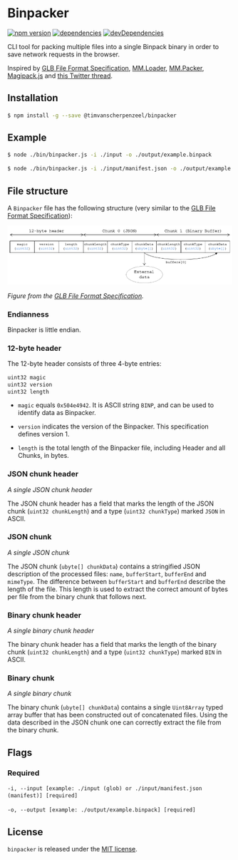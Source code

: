 # Binpacker

[![npm version](https://badge.fury.io/js/%40timvanscherpenzeel%2Fbinpacker.svg)](https://badge.fury.io/js/%40timvanscherpenzeel%2Fbinpacker.svg)
[![dependencies](https://david-dm.org/timvanscherpenzeel/binpacker.svg)](https://david-dm.org/timvanscherpenzeel/binpacker)
[![devDependencies](https://david-dm.org/timvanscherpenzeel/binpacker/dev-status.svg)](https://david-dm.org/timvanscherpenzeel/binpacker#info=devDependencies)

CLI tool for packing multiple files into a single Binpack binary in order to save network requests in the browser.

Inspired by [GLB File Format Specification](https://github.com/KhronosGroup/glTF/tree/master/specification/2.0#glb-file-format-specification), [MM.Loader](https://github.com/MM56/MM.Loader), [MM.Packer](https://github.com/MM56/mm-packer), [Magipack.js](https://github.com/keitakun/Magipack.js) and [this Twitter thread](https://twitter.com/tvscherpenzeel/status/1015124298812489728).

## Installation

```sh
$ npm install -g --save @timvanscherpenzeel/binpacker
```

## Example

```sh
$ node ./bin/binpacker.js -i ./input -o ./output/example.binpack
```

```sh
$ node ./bin/binpacker.js -i ./input/manifest.json -o ./output/example.binpack
```

## File structure

A `Binpacker` file has the following structure (very similar to the [GLB File Format Specification](https://github.com/KhronosGroup/glTF/tree/master/specification/2.0#glb-file-format-specification)):

![file_structure](/docs/file_structure.png?raw=true)

_Figure from the [GLB File Format Specification](https://github.com/KhronosGroup/glTF/tree/master/specification/2.0)._

### Endianness

Binpacker is little endian.

### 12-byte header

The 12-byte header consists of three 4-byte entries:

```
uint32 magic
uint32 version
uint32 length
```

- `magic` equals `0x504e4942`. It is ASCII string `BINP`, and can be used to identify data as Binpacker.

- `version` indicates the version of the Binpacker. This specification defines version 1.

- `length` is the total length of the Binpacker file, including Header and all Chunks, in bytes.

### JSON chunk header

_A single JSON chunk header_

The JSON chunk header has a field that marks the length of the JSON chunk (`uint32 chunkLength`) and a type (`uint32 chunkType`) marked `JSON` in ASCII.

### JSON chunk

_A single JSON chunk_

The JSON chunk (`ubyte[] chunkData`) contains a stringified JSON description of the processed files: `name`, `bufferStart`, `bufferEnd` and `mimeType`. The difference between `bufferStart` and `bufferEnd` describe the length of the file. This length is used to extract the correct amount of bytes per file from the binary chunk that follows next.

### Binary chunk header

_A single binary chunk header_

The binary chunk header has a field that marks the length of the binary chunk (`uint32 chunkLength`) and a type (`uint32 chunkType`) marked `BIN` in ASCII.

### Binary chunk

_A single binary chunk_

The binary chunk (`ubyte[] chunkData`) contains a single `Uint8Array` typed array buffer that has been constructed out of concatenated files. Using the data described in the JSON chunk one can correctly extract the file from the binary chunk.

## Flags

### Required

    -i, --input [example: ./input (glob) or ./input/manifest.json (manifest)] [required]

    -o, --output [example: ./output/example.binpack] [required]

## License

`binpacker` is released under the [MIT license](https://raw.githubusercontent.com/TimvanScherpenzeel/binpacker/master/LICENSE).
